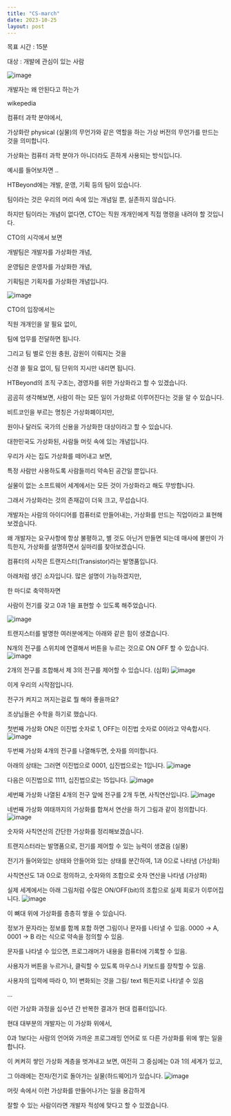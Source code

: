 ```yaml
---
title: "CS-march"
date: 2023-10-25
layout: post
---
```


목표 시간 : 15분

대상 : 개발에 관심이 있는 사람 

![image](https://github.com/r3g492/skills-github-pages/assets/57958064/fdc4cd96-fd81-4360-9b09-e8fc5fa3d4ba)

개발자는 왜 안된다고 하는가
 

wikepedia


컴퓨터 과학 분야에서,

가상화란 physical (실물)의 무언가와 같은 역할을 하는 가상 버전의 무언가를 만드는 것을 의미합니다.

 

가상화는 컴퓨터 과학 분야가 아니더라도 흔하게 사용되는 방식입니다.

 

예시를 들어보자면 ..

HTBeyond에는 개발, 운영, 기획 등의 팀이 있습니다.

팀이라는 것은 우리의 머리 속에 있는 개념일 뿐, 실존하지 않습니다.

하지만 팀이라는 개념이 없다면, CTO는 직원 개개인에게 직접 명령을 내려야 할 것입니다.

 

CTO의 시각에서 보면

개발팀은 개발자를 가상화한 개념,

운영팀은 운영자를 가상화한 개념,

기획팀은 기획자를 가상화한 개념입니다.

![image](https://github.com/r3g492/skills-github-pages/assets/57958064/3466e730-e549-47e5-8aeb-45ff3c97e616)

 

CTO의 입장에서는

직원 개개인을 알 필요 없이,

팀에 업무를 전달하면 됩니다.


그리고 팀 별로 인원 충원, 감원이 이뤄지는 것을

신경 쓸 필요 없이, 팀 단위의 지시만 내리면 됩니다.

 

HTBeyond의 조직 구조는, 경영자를 위한 가상화라고 할 수 있겠습니다.

 

곰곰히 생각해보면, 사람이 하는 모든 일이 가상화로 이루어진다는 것을 알 수 있습니다.

비트코인을 부르는 명칭은 가상화폐이지만,

원이나 달러도 국가의 신용을 가상화한 대상이라고 할 수 있습니다.

 

대한민국도 가상화된, 사람들 머릿 속에 있는 개념입니다.

우리가 사는 집도 가상화를 떼어내고 보면, 

특정 사람만 사용하도록 사람들끼리 약속된 공간일 뿐입니다.

 

실물이 없는 소프트웨어 세계에서는 모든 것이 가상화라고 해도 무방합니다.

그래서 가상화라는 것의 존재감이 더욱 크고, 무섭습니다.

 

개발자는 사람의 아이디어를 컴퓨터로 만들어내는, 가상화를 만드는 직업이라고 표현해보겠습니다.

왜 개발자는 요구사항에 항상 불평하고, 별 것도 아닌거 만들면 되는데 매사에 불만이 가득한지, 가상화를 설명하면서 실마리를 찾아보겠습니다.

 

컴퓨터의 시작은 트랜지스터(Transistor)라는 발명품입니다.

아래처럼 생긴 소자입니다. 많은 설명이 가능하겠지만, 

한 마디로 축약하자면 

사람이 전기를 갖고 0과 1을 표현할 수 있도록 해주었습니다.

![image](https://github.com/r3g492/skills-github-pages/assets/57958064/70e83f7f-0eba-4f72-bff4-bdfbdd3e2d9d)

 

트랜지스터를 발명한 여러분에게는 아래와 같은 힘이 생겼습니다.

N개의 전구를 스위치에 연결해서 버튼을 누르는 것으로 ON OFF 할 수 있습니다.
![image](https://github.com/r3g492/skills-github-pages/assets/57958064/54803424-596c-41d9-a7e2-733c8e42481f)


2개의 전구를 조합해서 제 3의 전구를 제어할 수 있습니다. (심화)
![image](https://github.com/r3g492/skills-github-pages/assets/57958064/c0391970-c036-4ff2-99c1-38f23a70300b)


 

이게 우리의 시작점입니다.

 

전구가 켜지고 꺼지는걸로 뭘 해야 좋을까요?

조상님들은 수학을 하기로 했습니다.

첫번째 가상화
ON은 이진법 숫자로 1, OFF는 이진법 숫자로 0이라고 약속합시다.
![image](https://github.com/r3g492/skills-github-pages/assets/57958064/3fd970ea-9b25-4f59-a72c-a323ff18c9fd)


두번째 가상화
4개의 전구를 나열해두면, 숫자를 의미합니다.

아래의 상태는 그러면 이진법으로 0001, 십진법으로는 1입니다.
![image](https://github.com/r3g492/skills-github-pages/assets/57958064/584b0099-19fd-4e35-9f3e-32da8ebbaf79)


다음은 이진법으로 1111, 십진법으로는 15입니다.
![image](https://github.com/r3g492/skills-github-pages/assets/57958064/a9661e15-fd67-4383-9395-a9911a4ee791)


세번째 가상화
나열된 4개의 전구 앞에 전구를 2개 두면, 사칙연산입니다.
![image](https://github.com/r3g492/skills-github-pages/assets/57958064/c31eca36-5ed7-4b00-b415-af3b5a939c6d)


 

네번째 가상화
여태까지의 가상화를 합쳐서 연산을 하기 그림과 같이 정의합니다.
![image](https://github.com/r3g492/skills-github-pages/assets/57958064/c182e811-4a67-40a5-9bc0-15d74fcfb3f5)


 

 

숫자와 사칙연산의 간단한 가상화를 정리해보겠습니다.

트랜지스터라는 발명품으로, 전기를 제어할 수 있는 능력이 생겼음 (실물)

전기가 들어와있는 상태와 안들어와 있는 상태를 분간하여, 1과 0으로 나타냄 (가상화)

사칙연산도 1과 0으로 정의하고, 숫자와의 조합으로 숫자 연산을 나타냄 (가상화)

 

실제 세계에서는 아래 그림처럼 수많은 ON/OFF(bit)의 조합으로 실제 회로가 이루어집니다.
![image](https://github.com/r3g492/skills-github-pages/assets/57958064/2f580b8d-66b4-42e3-8741-2ca2e5736f42)


 

이 뼈대 위에 가상화를 층층히 쌓을 수 있습니다. 

정보가 문자라는 정보를 함께 포함 하면 그림이나 문자를 나타낼 수 있음. 0000 → A, 0001 → B 라는 식으로 약속을 정의할 수 있음.

문자를 나타낼 수 있으면, 프로그래머가 내용을 컴퓨터에 기록할 수 있음. 

사용자가 버튼을 누르거나, 클릭할 수 있도록 마우스나 키보드를 장착할 수 있음.

사용자의 입력에 따라 0, 1이 변화되는 것을 그림/ text 뭐든지로 나타낼 수 있음 

…

 

이런 가상화 과정을 십수년 간 반복한 결과가 현대 컴퓨터입니다.

현대 대부분의 개발자는 이 가상화 위에서, 

0과 1보다는 사람의 언어와 가까운 프로그래밍 언어로 또 다른 가상화를 위에 쌓는 일을 합니다.

 

이 켜켜히 쌓인 가상화 계층을 벗겨내고 보면, 여전히 그 중심에는 0과 1의 세계가 있고,

그 아래에는 전자/전기로 돌아가는 실물(하드웨어)가 있습니다.
![image](https://github.com/r3g492/skills-github-pages/assets/57958064/85debb4d-8dbe-49d3-b9af-7aeb4a40e905)

머릿 속에서 이런 가상화를 만들어나가는 일을 용감하게

잘할 수 있는 사람이라면 개발자 적성에 맞다고 할 수 있겠습니다.
